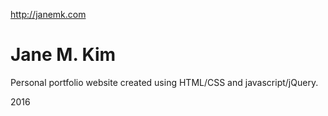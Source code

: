 http://janemk.com

# Jane M. Kim
Personal portfolio website created using HTML/CSS and javascript/jQuery.

2016
